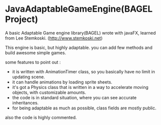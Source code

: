 # JavaAdaptableGameEngine(BAGEL Project)
A basic Adaptable Game engine library(BAGEL) wrote with javaFX, learned from Lee Stemkoski. (http://www.stemkoski.net) 

This engine is basic, but highly adaptable. you can add few methods and build awesome simple games. 

some features to point out : 
- it is written with AnimationTimer class, so you basically have no limit in updating scene.
- it can handle animations by loading sprite sheets.
- it's got a Physics class that is written in a way to accelerate moving objects, with customizable amounts. 
- the code is in standard situation, where you can see accurate inheritances.
- for being adaptable as much as possible, class fields are mostly public.

also the code is highly commented.

